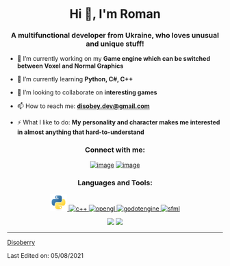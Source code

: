 <h1 align="center">Hi 👋, I'm Roman</h1>
<h3 align="center">A multifunctional developer from Ukraine, who loves unusual and unique stuff!</h3>

- 🔭 I’m currently working on my **Game engine which can be switched between Voxel and Normal Graphics**

- 🌱 I’m currently learning **Python, C#, C++**

- 👯 I’m looking to collaborate on **interesting games**

- 📫 How to reach me: **disobey.dev@gmail.com**

- ⚡ What I like to do: **My personality and character makes me interested in almost anything that hard-to-understand**

<h3 align="center">Connect with me:</h3>
<div align="center">

[![image](https://img.shields.io/badge/LinkedIn-0077B5?style=for-the-badge&logo=linkedin&logoColor=white)](https://www.linkedin.com/in/roman-korobenko-197837350/)
[![image](https://img.shields.io/badge/Gmail-D14836?style=for-the-badge&logo=gmail&logoColor=white)](mailto:disobey.dev@gmail.com)
  
</div>

<h3 align="center">Languages and Tools:</h3>

<p align="center">  
  <a href="https://www.python.org" target="_blank"> 
    <img src="https://raw.githubusercontent.com/devicons/devicon/master/icons/python/python-original.svg" alt="python" width="40" height="40"/> 
  </a>  
  <a href="https://isocpp.org/" target="_blank"> 
    <img src="https://isocpp.org/favicon.ico" alt="c++" width="40" height="40"/> 
  </a>
  <a href="https://www.opengl.org/" target="_blank"> 
    <img src="https://www.opengl.org/favicon.ico" alt="opengl" width="40" height="40"/> 
  </a>
  <a href="https://godotengine.org/" target="_blank"> 
    <img src="https://godotengine.org/favicon.ico" alt="godotengine" width="40" height="40"/> 
  </a>
  <a href="https://www.sfml-dev.org/" target="_blank"> 
    <img src="https://godotengine.org/favicon.ico" alt="sfml" width="40" height="40"/> 
  </a>
</p>

<p align= "center">
  <img height= "150" src="https://github-readme-stats.vercel.app/api?username=Disoberry&theme=react&show_icons=true&include_all_commits=true" />
  <img height= "150" src="https://github-readme-stats.vercel.app/api/top-langs/?username=Disoberry&theme=react&layout=compact" />
</p>

------

[Disoberry](https://github.com/Disoberry)

Last Edited on: 05/08/2021
